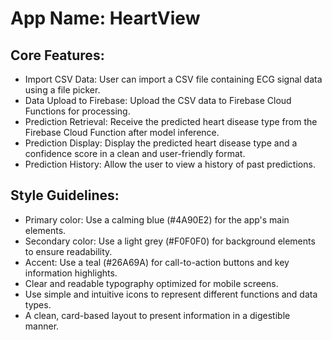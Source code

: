 # **App Name**: HeartView

## Core Features:

- Import CSV Data: User can import a CSV file containing ECG signal data using a file picker.
- Data Upload to Firebase: Upload the CSV data to Firebase Cloud Functions for processing.
- Prediction Retrieval: Receive the predicted heart disease type from the Firebase Cloud Function after model inference.
- Prediction Display: Display the predicted heart disease type and a confidence score in a clean and user-friendly format.
- Prediction History: Allow the user to view a history of past predictions.

## Style Guidelines:

- Primary color: Use a calming blue (#4A90E2) for the app's main elements.
- Secondary color: Use a light grey (#F0F0F0) for background elements to ensure readability.
- Accent: Use a teal (#26A69A) for call-to-action buttons and key information highlights.
- Clear and readable typography optimized for mobile screens.
- Use simple and intuitive icons to represent different functions and data types.
- A clean, card-based layout to present information in a digestible manner.